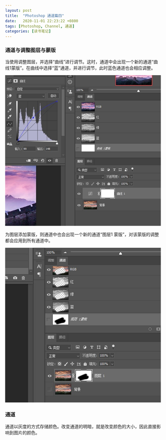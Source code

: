 ```yaml
---
layout: post
title:  "Photoshop 通道篇四"
date:   2020-11-01 22:23:22 +0800
tags: [Photoshop, Channel, 通道]
categories: [读书笔记]
---
```



### 通道与调整图层与蒙版


当使用调整图层，并选择“曲线”进行调节。这时，通道中会出现一个新的通道“曲线1蒙版”。在曲线中选择“蓝”通道，并进行调节，此时蓝色通道也会相应调整。

![ps005](/assets/uploads/2020/11/ps005.jpg)



为图层添加蒙版，则通道中也会出现一个新的通道“图层1 蒙版”，对该蒙版的调整都会应用到所有通道中。


![ps006](/assets/uploads/2020/11/ps006.jpg)


### 通道

通道以灰度的方式存储颜色。改变通道的明暗，就是改变颜色的大小，因此直接影响到图片的颜色。

